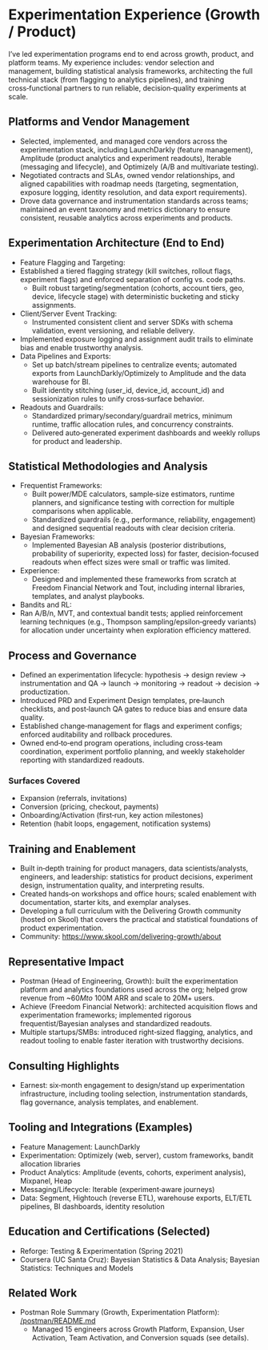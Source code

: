 # Experimentation Experience (Growth / Product)

I’ve led experimentation programs end to end across growth, product, and platform teams. My experience includes: vendor selection and management, building statistical analysis frameworks, architecting the full technical stack (from flagging to analytics pipelines), and training cross‑functional partners to run reliable, decision‑quality experiments at scale.

## Platforms and Vendor Management

- Selected, implemented, and managed core vendors across the experimentation stack, including LaunchDarkly (feature management), Amplitude (product analytics and experiment readouts), Iterable (messaging and lifecycle), and Optimizely (A/B and multivariate testing).
- Negotiated contracts and SLAs, owned vendor relationships, and aligned capabilities with roadmap needs (targeting, segmentation, exposure logging, identity resolution, and data export requirements).
- Drove data governance and instrumentation standards across teams; maintained an event taxonomy and metrics dictionary to ensure consistent, reusable analytics across experiments and products.

## Experimentation Architecture (End to End)

- Feature Flagging and Targeting:
- Established a tiered flagging strategy (kill switches, rollout flags, experiment flags) and enforced separation of config vs. code paths.
  - Built robust targeting/segmentation (cohorts, account tiers, geo, device, lifecycle stage) with deterministic bucketing and sticky assignments.
- Client/Server Event Tracking:
  - Instrumented consistent client and server SDKs with schema validation, event versioning, and reliable delivery.
- Implemented exposure logging and assignment audit trails to eliminate bias and enable trustworthy analysis.
- Data Pipelines and Exports:
  - Set up batch/stream pipelines to centralize events; automated exports from LaunchDarkly/Optimizely to Amplitude and the data warehouse for BI.
  - Built identity stitching (user_id, device_id, account_id) and sessionization rules to unify cross‑surface behavior.
- Readouts and Guardrails:
  - Standardized primary/secondary/guardrail metrics, minimum runtime, traffic allocation rules, and concurrency constraints.
  - Delivered auto‑generated experiment dashboards and weekly rollups for product and leadership.

## Statistical Methodologies and Analysis

- Frequentist Frameworks:
  - Built power/MDE calculators, sample‑size estimators, runtime planners, and significance testing with correction for multiple comparisons when applicable.
  - Standardized guardrails (e.g., performance, reliability, engagement) and designed sequential readouts with clear decision criteria.
- Bayesian Frameworks:
  - Implemented Bayesian AB analysis (posterior distributions, probability of superiority, expected loss) for faster, decision‑focused readouts when effect sizes were small or traffic was limited.
- Experience:
  - Designed and implemented these frameworks from scratch at Freedom Financial Network and Tout, including internal libraries, templates, and analyst playbooks.
 - Bandits and RL:
  - Ran A/B/n, MVT, and contextual bandit tests; applied reinforcement learning techniques (e.g., Thompson sampling/epsilon‑greedy variants) for allocation under uncertainty when exploration efficiency mattered.

## Process and Governance

- Defined an experimentation lifecycle: hypothesis → design review → instrumentation and QA → launch → monitoring → readout → decision → productization.
- Introduced PRD and Experiment Design templates, pre‑launch checklists, and post‑launch QA gates to reduce bias and ensure data quality.
- Established change‑management for flags and experiment configs; enforced auditability and rollback procedures.
 - Owned end‑to‑end program operations, including cross‑team coordination, experiment portfolio planning, and weekly stakeholder reporting with standardized readouts.

### Surfaces Covered

- Expansion (referrals, invitations)
- Conversion (pricing, checkout, payments)
- Onboarding/Activation (first‑run, key action milestones)
- Retention (habit loops, engagement, notification systems)

## Training and Enablement

- Built in‑depth training for product managers, data scientists/analysts, engineers, and leadership: statistics for product decisions, experiment design, instrumentation quality, and interpreting results.
- Created hands‑on workshops and office hours; scaled enablement with documentation, starter kits, and exemplar analyses.
- Developing a full curriculum with the Delivering Growth community (hosted on Skool) that covers the practical and statistical foundations of product experimentation.
- Community: https://www.skool.com/delivering-growth/about

## Representative Impact

- Postman (Head of Engineering, Growth): built the experimentation platform and analytics foundations used across the org; helped grow revenue from ~$60M to ~$100M ARR and scale to 20M+ users.
- Achieve (Freedom Financial Network): architected acquisition flows and experimentation frameworks; implemented rigorous frequentist/Bayesian analyses and standardized readouts.
- Multiple startups/SMBs: introduced right‑sized flagging, analytics, and readout tooling to enable faster iteration with trustworthy decisions.

## Consulting Highlights

- Earnest: six‑month engagement to design/stand up experimentation infrastructure, including tooling selection, instrumentation standards, flag governance, analysis templates, and enablement.

## Tooling and Integrations (Examples)

- Feature Management: LaunchDarkly
- Experimentation: Optimizely (web, server), custom frameworks, bandit allocation libraries
- Product Analytics: Amplitude (events, cohorts, experiment analysis), Mixpanel, Heap
- Messaging/Lifecycle: Iterable (experiment‑aware journeys)
- Data: Segment, Hightouch (reverse ETL), warehouse exports, ELT/ETL pipelines, BI dashboards, identity resolution

## Education and Certifications (Selected)

- Reforge: Testing & Experimentation (Spring 2021)
- Coursera (UC Santa Cruz): Bayesian Statistics & Data Analysis; Bayesian Statistics: Techniques and Models

## Related Work

- Postman Role Summary (Growth, Experimentation Platform): [/postman/README.md](/postman/README.md)
  - Managed 15 engineers across Growth Platform, Expansion, User Activation, Team Activation, and Conversion squads (see details).
